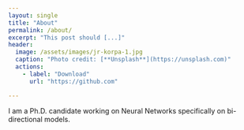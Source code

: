 ```yaml
---
layout: single
title: "About"
permalink: /about/
excerpt: "This post should [...]"
header:
  image: /assets/images/jr-korpa-1.jpg
  caption: "Photo credit: [**Unsplash**](https://unsplash.com)"
  actions:
    - label: "Download"
      url: "https://github.com"

---
```


I am a Ph.D. candidate working on Neural Networks specifically on bi-directional models.
